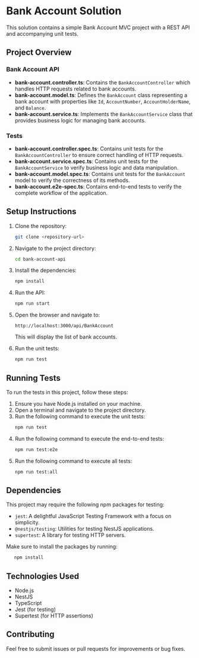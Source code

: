 # Bank Account Solution

This solution contains a simple Bank Account MVC project with a REST API and accompanying unit tests.

## Project Overview

### Bank Account API
- **bank-account.controller.ts**: Contains the `BankAccountController` which handles HTTP requests related to bank accounts.
- **bank-account.model.ts**: Defines the `BankAccount` class representing a bank account with properties like `Id`, `AccountNumber`, `AccountHolderName`, and `Balance`.
- **bank-account.service.ts**: Implements the `BankAccountService` class that provides business logic for managing bank accounts.

### Tests
- **bank-account.controller.spec.ts**: Contains unit tests for the `BankAccountController` to ensure correct handling of HTTP requests.
- **bank-account.service.spec.ts**: Contains unit tests for the `BankAccountService` to verify business logic and data manipulation.
- **bank-account.model.spec.ts**: Contains unit tests for the `BankAccount` model to verify the correctness of its methods.
- **bank-account.e2e-spec.ts**: Contains end-to-end tests to verify the complete workflow of the application.

## Setup Instructions

1. Clone the repository:
   ```sh
   git clone <repository-url>
   ```

2. Navigate to the project directory:
   ```sh
   cd bank-account-api
   ```

3. Install the dependencies:
   ```sh
   npm install
   ```

4. Run the API:
   ```sh
   npm run start
   ```

5. Open the browser and navigate to:
   ```
   http://localhost:3000/api/BankAccount
   ```
   This will display the list of bank accounts.

6. Run the unit tests:
   ```sh
   npm run test
   ```

## Running Tests

To run the tests in this project, follow these steps:

1. Ensure you have Node.js installed on your machine.
2. Open a terminal and navigate to the project directory.
3. Run the following command to execute the unit tests:
   ```sh
   npm run test
   ```
4. Run the following command to execute the end-to-end tests:
   ```sh
   npm run test:e2e
   ```
5. Run the following command to execute all tests:
   ```sh
   npm run test:all
   ```

## Dependencies

This project may require the following npm packages for testing:

- `jest`: A delightful JavaScript Testing Framework with a focus on simplicity.
- `@nestjs/testing`: Utilities for testing NestJS applications.
- `supertest`: A library for testing HTTP servers.

Make sure to install the packages by running:
```sh
   npm install
```

## Technologies Used
- Node.js
- NestJS
- TypeScript
- Jest (for testing)
- Supertest (for HTTP assertions)

## Contributing
Feel free to submit issues or pull requests for improvements or bug fixes.
